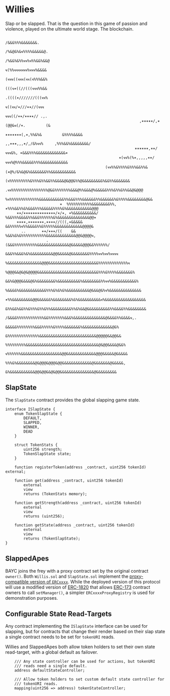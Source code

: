 # Willies

Slap or be slapped. That is the question in this game of passion and violence, played on the ultimate world stage. The blockchain.


                                                                              /&&&%%%&&&&&&&.                           
                                                                            /%&@&%&ҹ%%%%&&&&&@.                         
                                                                           /%&&%&%%ҹҹ%ҹ%%&&%&&@                         
                                                                           ҹ(%%ҹҹҹҹҹҹҹ%ҹҹҹ%&&&&                         
                                                                           (ҹҹҹ((ҹҹҹ(ҹҹ(ҹ%%%&&%                         
                                                                           (((ҹ✶((//(((ҹҹҹ%%&&                          
                                                                           .((((✶///////(((ҹҹ%                          
                                                                            ҹ((ҹҹ/✶///✶✶//(ҹҹҹ                          
                                                                            ҹҹҹ((/✶✶/✶✶✶✶// .,.                         
                                                               ,✶✶✶✶✶/,✶   (@@&ҹ(/✶.         (&                         
                                                              ✶✶✶✶✶✶✶(,✶,%%&%&         &%%%%&&&&                        
                                                            ,,✶✶✶,,,✶/,/&%ҹҹ%     ,%%%&&%&&&&&&&&/                      
                                                             ✶✶✶✶✶✶,✶✶/ҹҹҹ&%, ✶&&&%%%&&&&&&&&&&&&&✶                     
                                                      ✶(ҹҹ%(%✶,,,,,✶✶/ҹҹҹ%@%%%&&&&&%%%&&&&&&&&&&&&                      
                                                (ҹҹ%%&%%%%&%%%&&%%&(✶@%/&%&@&%&&&&&&&%%&&&&&&&&&&&                      
                                           (ҹ%%%%%%%%%&%%%&%%&&%%&&&&@&@@&%%@&&&&&&&&&%&&%%&&&&&&&                      
                                     .ҹҹ%%%%%%%%%%%%%%%%@&&%%%%%%%&&&@%%&&&@%&&&&&%%%&%%&%%&&@&@@@                      
                                 %ҹ%%%%%%%%%%%%%&&&&&&&&&&&%%&&&%%%&&&&&&%%&&&&&&%&%%%%&&&&&&&&@&&                      
                            ✶  %%%%%%%%%%%&&&&&&&&%%,    ✶%%%&&%%&%&&&%%%&&&&&%%%%&%&&&&&&&&&&&@@@                      
         ✶✶/✶✶✶✶✶✶✶✶✶✶✶✶✶✶/✶/✶, ✶%&&&&&&&&&&/             %&&%%%&&&&%%&&&%%%%%%&%&&&&&&&&&&&&&&@@✶                      
         ✶✶✶✶,✶✶✶✶✶✶✶,✶✶✶✶//(((,✶&&&&&                    &&%%%%%ҹ%%&&&&%%&%%%%%&&&&&&&&&&&&@@@@&                       
           ..       ✶✶/✶✶✶/((    &&                       %&&%&%&%%%%%%%%%%%&&&&&&&&&&&&&@@&@@@@ҹ,                      
                      .                                   (&&&%%%%%%%%%%&&&&&&&&&&&&&&@&&&&&@@@&&%%%%%%/                
                                                           &&&%%&&&%&%&&&&&&&&&&@@&&&&&@&&&&&&&&%%%%ҹҹ%ҹҹ%ҹҹҹҹ          
                                                          %&&&&&&&&&&&&&&&@@@&&&&&&&&&&&&&&&&&&&&&&%%%%%%%%%%%%%ҹ       
                                                          %@@@&&@&@&@@@@&&&&&&&&&&&&&&&&&&&&&&&&&&&%%%&%%%%&&&&&&&%     
                                                         &&%&@@@&&&&@&%&&&&&&&&%&&&&&&&&&&%&&&&&&&&%%ҹҹ%&&&&&&&&&&&%    
                                                        %&&&&%&&&&&&&&&&&&%%%&%&%&%&&&&&&&&&&@&&&@&%ҹ%&&&&&&&&&&&&&&    
                                                       ✶%%&&&&&&&&&@@&&&&&&%&&&&&&&&%&%&&&&&&&&&&ҹ%&&&&&&&&&&&&&&&&&&   
                                                       &%%&&%&&%%&%%%&%%&%%&&&&&&&&&%%&%&&@&&&&&&&&&&%%&&&&%%&&&&&&&&   
                                                      /&&&&%%%%%%%%%%%%&&%%%%%%%&&&%&&&&&&&&&&&&&&@&&&&%%&&&&ҹ,.        
                                                      &&&&&%%%%%%%%&&&%%%%%&%%%%&&&&&&&%&&&&&&&&&&&&&@&%                
                                                      &%%%%%%%%%%%%%%&&&&&&&&&&&&&&&&&&&&&&&&&@@@@@&&@@&&               
                                                      %%%%%%%%%&&&&&&&&&&&&&&&&&&&&&&&&&&&&&&&&@&@@&&&&@&&%             
                                                      ҹ%%%%%%&&&&&&&&&&&&&&&&&&@@&&&&&&&&&&&&&@@@&&&&&@&&&&&            
                                                       %%%&%&&&&&&&&@&@@@&@@@&@@&&&&&&&&&&&&&@&&&&&&&@&&&&&,            
                                                       &%&&&&&&&&&&&@@&@@&&@&@@&&&&&&&&&&&&&&&@&&&&&&&&&                


## SlapState

The `SlapState` contract provides the global slapping game state.

```solidity
interface ISlapState {
    enum TokenSlapState {
        DEFAULT,
        SLAPPED,
        WINNER,
        DEAD
    }

    struct TokenStats {
        uint256 strength;
        TokenSlapState state;
    }

    function registerToken(address _contract, uint256 tokenId) external;

    function get(address _contract, uint256 tokenId)
        external
        view
        returns (TokenStats memory);

    function getStrength(address _contract, uint256 tokenId)
        external
        view
        returns (uint256);

    function getState(address _contract, uint256 tokenId)
        external
        view
        returns (TokenSlapState);
}
```

## SlappedApes

BAYC joins the frey with a proxy contract set by the original contract `owner()`. Both `Willis.sol` and `SlapState.sol` implement the [proxy-compatible version of `ERCxxxx`](https://github.com/alexi/action-protocol/tree/main/contracts/proxy). While the deployed version of this protocol will use a modified version of [ERC-1820](https://eips.ethereum.org/EIPS/eip-1820#erc-1820-registry-smart-contract) that allows [ERC-173](https://eips.ethereum.org/EIPS/eip-173) contract owners to call `setManager()`, a simpler `ERCxxxxProxyRegistry` is used for demonstration purposes.

## Configurable State Read-Targets

Any contract implementing the `ISlapState` interface can be used for slapping, but for contracts that change their render based on their slap state a single contract needs to be set for `tokenURI` reads.

Willies and SlappedApes both allow token holders to set their own state read-target, with a global default as failover.

```solidity
    /// Any state controller can be used for actions, but tokenURI
    /// reads need a single default.
    address defaultStateController;

    /// Allow token holders to set custom default state controller for
    /// tokenURI reads.
    mapping(uint256 => address) tokenStateController;
```